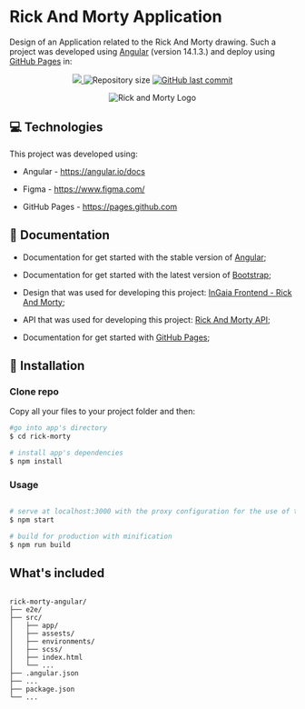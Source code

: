 # Rick And Morty Application

Design of an Application related to the Rick And Morty drawing. Such a project was developed using [Angular](https://angular.io/docs) (version 14.1.3.) and deploy using [GitHub Pages](https://pages.github.com) in:

<p align="center">	
   <a href="https://www.linkedin.com/in/phelip-roberto">
      <img src="https://img.shields.io/badge/LinkedIn-0077B5?style=for-the-badge&logo=linkedin&logoColor=white"/>
   </a>
  <img alt="Repository size" src="https://img.shields.io/github/repo-size/phelip-roberto/rickmorty-application?color=FB250">

  <a href="https://github.com/phelip-roberto/rickmorty-application/commits/main">
    <img alt="GitHub last commit" src="https://img.shields.io/github/last-commit/phelip-roberto/rickmorty-application?color=FB250">
  </a> 
</p>

<p align="center">
   <img src="https://cdn.europosters.eu/image/750/rick-and-morty-logo-i46647.jpg" alt="Rick and Morty Logo"/>
</p>

## :computer: Technologies

This project was developed using:

* Angular - https://angular.io/docs

* Figma - https://www.figma.com/

* GitHub Pages - https://pages.github.com

## :book: Documentation

* Documentation for get started with the stable version of [Angular](https://angular.io/docs);

* Documentation for get started with the latest version of [Bootstrap](https://getbootstrap.com/docs/4.3/getting-started/introduction/);

* Design that was used for developing this project: [InGaia Frontend - Rick And Morty](https://www.figma.com/file/PTsl4gp2OOoEXuddyEx6GH/Frontend-Test---Rick-and-Morty);

* API that was used for developing this project: [Rick And Morty API](https://rickandmortyapi.com/graphql);

* Documentation for get started with [GitHub Pages](https://docs.github.com/en/pages);

## :construction_worker: Installation

### Clone repo

Copy all your files to your project folder and then:

``` bash
#go into app's directory
$ cd rick-morty

# install app's dependencies
$ npm install
```
### Usage

``` bash

# serve at localhost:3000 with the proxy configuration for the use of the services
$ npm start

# build for production with minification
$ npm run build

```

## What's included

```

rick-morty-angular/
├── e2e/
├── src/
│   ├── app/
│   ├── assests/
│   ├── environments/
│   ├── scss/
│   ├── index.html
│   └── ...
├── .angular.json
├── ...
├── package.json
└── ...

